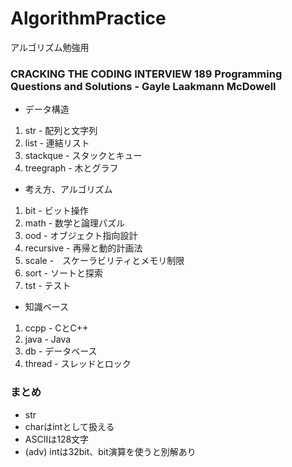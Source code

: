 # AlgorithmPractice
アルゴリズム勉強用

### CRACKING THE CODING INTERVIEW 189 Programming Questions and Solutions - Gayle Laakmann McDowell

- データ構造
 1. str - 配列と文字列
 1. list - 連結リスト
 1. stackque - スタックとキュー
 1. treegraph - 木とグラフ
- 考え方、アルゴリズム
 1. bit - ビット操作
 1. math - 数学と論理パズル
 1. ood - オブジェクト指向設計
 1. recursive - 再帰と動的計画法
 1. scale -　スケーラビリティとメモリ制限
 1. sort - ソートと探索
 1. tst - テスト
- 知識ベース
 1. ccpp - CとC++
 1. java - Java
 1. db - データベース
 1. thread - スレッドとロック

### まとめ
- str
 - charはintとして扱える
 - ASCIIは128文字
 - (adv) intは32bit、bit演算を使うと別解あり
